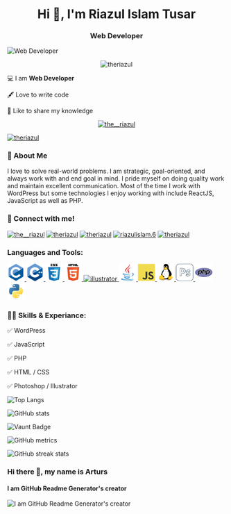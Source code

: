 <h1 align="center">Hi 👋, I'm Riazul Islam Tusar</h1>
<h3 align="center">Web Developer</h3>

![Web Developer](https://scontent.fdac24-4.fna.fbcdn.net/v/t39.30808-6/474793532_1044330101044970_7396603532874226899_n.jpg?stp=dst-jpg_s960x960_tt6&_nc_cat=109&ccb=1-7&_nc_sid=cc71e4&_nc_ohc=BjIZ3K0bInMQ7kNvgFVwSnX&_nc_zt=23&_nc_ht=scontent.fdac24-4.fna&_nc_gid=AwGIvfH7VGguizGaTOJ-X05&oh=00_AYChIb9W5AwDxCleTEqEhrV_cNFg5iqWgOmE6pbOP_qj8g&oe=67986AA1)

<p align="middle"> <img src="https://komarev.com/ghpvc/?username=theriazul&label=Profile%20views&color=0e75b6&style=flat" alt="theriazul" /> </p>

  💻 I am **Web Developer**
  
  🖋️ Love to write code
  
  🧠 Like to share my knowledge


<p align="middle"> <a href="https://twitter.com/the__riazul" target="blank"><img src="https://img.shields.io/twitter/follow/the__riazul?logo=twitter&style=for-the-badge" alt="the__riazul" /></a> </p>

<p align="left"> <a href="https://github.com/ryo-ma/github-profile-trophy"><img src="https://github-profile-trophy.vercel.app/?username=theriazul" alt="theriazul" /></a> </p>


<h3 align="left">🚀 About Me</h3>
<p align="left">
I love to solve real-world problems. I am strategic, goal-oriented, and always work with and end goal in mind. I pride myself on doing quality work and maintain excellent communication. Most of the time I work with WordPress but some technologies I enjoy working with include ReactJS, JavaScript as well as PHP.


<h3 align="left">🤝 Connect with me!</h3>
<p align="left">
<a href="https://twitter.com/the__riazul" target="blank"><img align="center" src="https://raw.githubusercontent.com/rahuldkjain/github-profile-readme-generator/master/src/images/icons/Social/twitter.svg" alt="the__riazul" height="30" width="40" /></a>
<a href="https://linkedin.com/in/theriazul" target="blank"><img align="center" src="https://raw.githubusercontent.com/rahuldkjain/github-profile-readme-generator/master/src/images/icons/Social/linked-in-alt.svg" alt="theriazul" height="30" width="40" /></a>
<a href="https://fb.com/theriazul" target="blank"><img align="center" src="https://raw.githubusercontent.com/rahuldkjain/github-profile-readme-generator/master/src/images/icons/Social/facebook.svg" alt="theriazul" height="30" width="40" /></a>
<a href="https://instagram.com/riazulislam.6" target="blank"><img align="center" src="https://raw.githubusercontent.com/rahuldkjain/github-profile-readme-generator/master/src/images/icons/Social/instagram.svg" alt="riazulislam.6" height="30" width="40" /></a>
<a href="https://www.youtube.com/c/theriazul" target="blank"><img align="center" src="https://raw.githubusercontent.com/rahuldkjain/github-profile-readme-generator/master/src/images/icons/Social/youtube.svg" alt="theriazul" height="30" width="40" /></a>
</p>


<h3 align="left">Languages and Tools:</h3>
<p align="left"> <a href="https://www.cprogramming.com/" target="_blank" rel="noreferrer"> <img src="https://raw.githubusercontent.com/devicons/devicon/master/icons/c/c-original.svg" alt="c" width="40" height="40"/> </a> <a href="https://www.w3schools.com/cpp/" target="_blank" rel="noreferrer"> <img src="https://raw.githubusercontent.com/devicons/devicon/master/icons/cplusplus/cplusplus-original.svg" alt="cplusplus" width="40" height="40"/> </a> <a href="https://www.w3schools.com/css/" target="_blank" rel="noreferrer"> <img src="https://raw.githubusercontent.com/devicons/devicon/master/icons/css3/css3-original-wordmark.svg" alt="css3" width="40" height="40"/> </a> <a href="https://www.w3.org/html/" target="_blank" rel="noreferrer"> <img src="https://raw.githubusercontent.com/devicons/devicon/master/icons/html5/html5-original-wordmark.svg" alt="html5" width="40" height="40"/> </a> <a href="https://www.adobe.com/in/products/illustrator.html" target="_blank" rel="noreferrer"> <img src="https://www.vectorlogo.zone/logos/adobe_illustrator/adobe_illustrator-icon.svg" alt="illustrator" width="40" height="40"/> </a> <a href="https://www.java.com" target="_blank" rel="noreferrer"> <img src="https://raw.githubusercontent.com/devicons/devicon/master/icons/java/java-original.svg" alt="java" width="40" height="40"/> </a> <a href="https://developer.mozilla.org/en-US/docs/Web/JavaScript" target="_blank" rel="noreferrer"> <img src="https://raw.githubusercontent.com/devicons/devicon/master/icons/javascript/javascript-original.svg" alt="javascript" width="40" height="40"/> </a> <a href="https://www.linux.org/" target="_blank" rel="noreferrer"> <img src="https://raw.githubusercontent.com/devicons/devicon/master/icons/linux/linux-original.svg" alt="linux" width="40" height="40"/> </a> <a href="https://www.photoshop.com/en" target="_blank" rel="noreferrer"> <img src="https://raw.githubusercontent.com/devicons/devicon/master/icons/photoshop/photoshop-line.svg" alt="photoshop" width="40" height="40"/> </a> <a href="https://www.php.net" target="_blank" rel="noreferrer"> <img src="https://raw.githubusercontent.com/devicons/devicon/master/icons/php/php-original.svg" alt="php" width="40" height="40"/> </a> <a href="https://www.python.org" target="_blank" rel="noreferrer"> <img src="https://raw.githubusercontent.com/devicons/devicon/master/icons/python/python-original.svg" alt="python" width="40" height="40"/> </a> </p>


<h3 align="left">👨‍💻 Skills & Experiance:</h3>  


<p align="left">✅ WordPress
<p align="left">✅ JavaScript
<p align="left">✅ PHP
<p align="left">✅ HTML / CSS
<p align="left">✅ Photoshop / Illustrator


![Top Langs](https://github-readme-stats.vercel.app/api/top-langs/?username=anuraghazra&hide_progress=true)


![GitHub stats](https://github-readme-stats.vercel.app/api?username=theriazul&show_icons=true&count_private=true)  


![Vaunt Badge](https://api.vaunt.dev/v1/github/entities/theriazul/contributions?format=svg&private=true)  


![GitHub metrics](https://metrics.lecoq.io/theriazul)  


![GitHub streak stats](https://streak-stats.demolab.com/?user=theriazul)  



### Hi there 👋, my name is Arturs
#### I am GitHub Readme Generator's creator
![I am GitHub Readme Generator's creator](https://scontent.fdac24-4.fna.fbcdn.net/v/t39.30808-6/474793532_1044330101044970_7396603532874226899_n.jpg?stp=dst-jpg_s960x960_tt6&_nc_cat=109&ccb=1-7&_nc_sid=cc71e4&_nc_ohc=BjIZ3K0bInMQ7kNvgFVwSnX&_nc_zt=23&_nc_ht=scontent.fdac24-4.fna&_nc_gid=AwGIvfH7VGguizGaTOJ-X05&oh=00_AYChIb9W5AwDxCleTEqEhrV_cNFg5iqWgOmE6pbOP_qj8g&oe=67986AA1)

 




